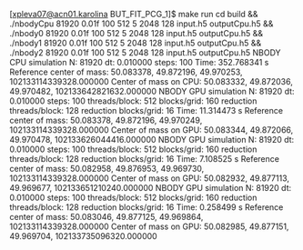 [xpleva07@acn01.karolina BUT_FIT_PCG_1]$ make run
cd build && \
./nbodyCpu 81920 0.01f 100 512 5 2048 128 input.h5 outputCpu.h5 && \
./nbody0 81920 0.01f 100 512 5 2048 128 input.h5 outputCpu.h5 && \
./nbody1 81920 0.01f 100 512 5 2048 128 input.h5 outputCpu.h5 && \
./nbody2 81920 0.01f 100 512 5 2048 128 input.h5 outputCpu.h5 
       NBODY CPU simulation
N:                       81920
dt:                      0.010000
steps:                   100
Time: 352.768341 s
Reference center of mass: 50.083378, 49.872196, 49.970253, 102133114339328.000000
Center of mass on CPU: 50.083332, 49.872036, 49.970482, 102133642821632.000000
       NBODY GPU simulation
N:                       81920
dt:                      0.010000
steps:                   100
threads/block:           512
blocks/grid:             160
reduction threads/block: 128
reduction blocks/grid:   16
Time: 11.314473 s
Reference center of mass: 50.083378, 49.872196, 49.970249, 102133114339328.000000
Center of mass on GPU: 50.083344, 49.872066, 49.970478, 102133626044416.000000
       NBODY GPU simulation
N:                       81920
dt:                      0.010000
steps:                   100
threads/block:           512
blocks/grid:             160
reduction threads/block: 128
reduction blocks/grid:   16
Time: 7.108525 s
Reference center of mass: 50.082958, 49.876953, 49.969730, 102133114339328.000000
Center of mass on GPU: 50.082932, 49.877113, 49.969677, 102133651210240.000000
       NBODY GPU simulation
N:                       81920
dt:                      0.010000
steps:                   100
threads/block:           512
blocks/grid:             160
reduction threads/block: 128
reduction blocks/grid:   16
Time: 0.258499 s
Reference center of mass: 50.083046, 49.877125, 49.969864, 102133114339328.000000
Center of mass on GPU: 50.082985, 49.877151, 49.969704, 102133735096320.000000
